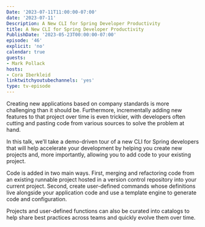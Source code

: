 ```yaml
---
Date: '2023-07-11T11:00:00-07:00'
date: '2023-07-11'
Description: A New CLI for Spring Developer Productivity
title: A New CLI for Spring Developer Productivity
PublishDate: '2023-05-23T00:00:00-07:00'
episode: '46'
explicit: 'no'
calendar: true
guests:
- Mark Pollack
hosts:
- Cora Iberkleid
linktwitchyoutubechannels: 'yes'
type: tv-episode
---
```


Creating new applications based on company standards is more challenging than it should be. Furthermore, incrementally adding new features to that project over time is even trickier, with developers often cutting and pasting code from various sources to solve the problem at hand.
 
In this talk, we’ll take a demo-driven tour of a new CLI for Spring developers that will help accelerate your development by helping you create new projects and, more importantly, allowing you to add code to your existing project.
 
Code is added in two main ways. First, merging and refactoring code from an existing runnable project hosted in a version control repository into your current project. Second, create user-defined commands whose definitions live alongside your application code and use a template engine to generate code and configuration.
 
Projects and user-defined functions can also be curated into catalogs to help share best practices across teams and quickly evolve them over time.